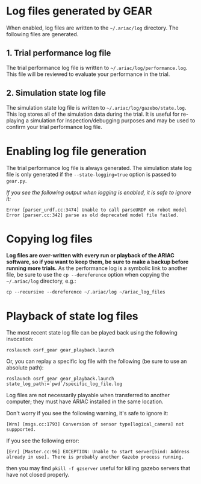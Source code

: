# Log files generated by GEAR
When enabled, log files are written to the `~/.ariac/log` directory. The following files are generated.

## 1. Trial performance log file

The trial performance log file is written to `~/.ariac/log/performance.log`.
This file will be reviewed to evaluate your performance in the trial.

## 2. Simulation state log file

The simulation state log file is written to `~/.ariac/log/gazebo/state.log`.
This log stores all of the simulation data during the trial. It is useful for re-playing a simulation for inspection/debugging purposes and may be used to confirm your trial performance log file.

# Enabling log file generation

The trial performance log file is always generated.
The simulation state log file is only generated if the `--state-logging=true` option is passed to `gear.py`.

_If you see the following output when logging is enabled, it is safe to ignore it:_
```
Error [parser_urdf.cc:3474] Unable to call parseURDF on robot model
Error [parser.cc:342] parse as old deprecated model file failed.
```

# Copying log files

**Log files are over-written with every run or playback of the ARIAC software, so if you want to keep them, be sure to make a backup before running more trials.**
As the performance log is a symbolic link to another file, be sure to use the `cp --dereference` option when copying the `~/.ariac/log` directory, e.g.:

```
cp --recursive --dereference ~/.ariac/log ~/ariac_log_files
```

# Playback of state log files

The most recent state log file can be played back using the following invocation:

```
roslaunch osrf_gear gear_playback.launch
```

Or, you can replay a specific log file with the following (be sure to use an absolute path):
```
roslaunch osrf_gear gear_playback.launch state_log_path:=`pwd`/specific_log_file.log
```

Log files are not necessarily playable when transferred to another computer; they must have ARIAC installed in the same location.

Don't worry if you see the following warning, it's safe to ignore it:
```
[Wrn] [msgs.cc:1793] Conversion of sensor type[logical_camera] not suppported.
```

If you see the following error:
```
[Err] [Master.cc:96] EXCEPTION: Unable to start server[bind: Address already in use]. There is probably another Gazebo process running.
```

then you may find `pkill -f gzserver` useful for killing gazebo servers that have not closed properly.